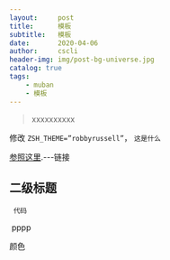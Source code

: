 ```yaml
---
layout:     post
title:      模板
subtitle:   模板
date:       2020-04-06
author:     cscli
header-img: img/post-bg-universe.jpg
catalog: true
tags:
    - muban
    - 模板
---
```



> xxxxxxxxxx

修改 `ZSH_THEME=”robbyrussell”`， `这是什么`


[参照这里](https://github.com/robbyrussell/oh-my-zsh/wiki/themes).---链接


## 二级标题
	 代码


​	pppp





颜色

